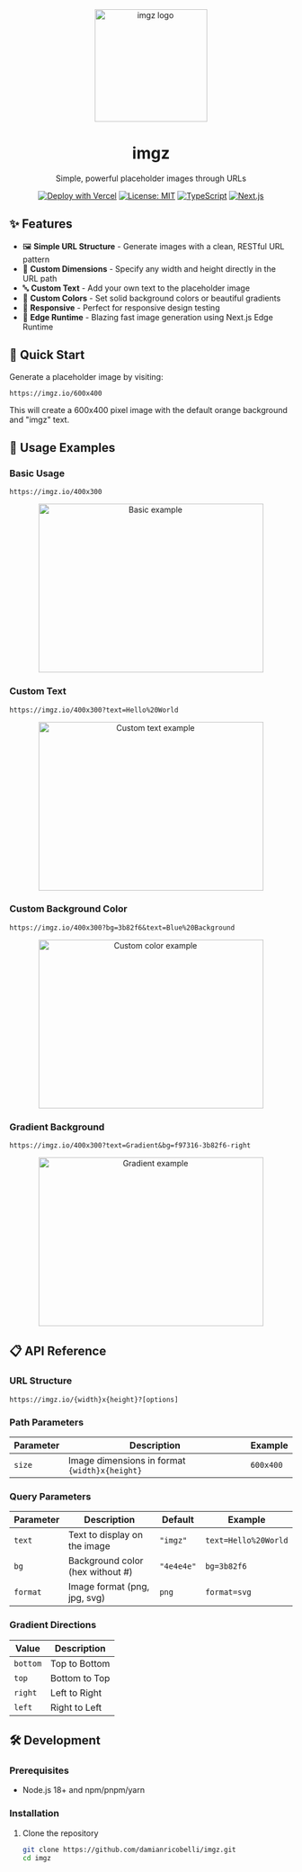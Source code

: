 <div align="center">
  <img src="https://imgz.io/200x200?text=imgz&bg=f97316" alt="imgz logo" width="200" height="200" />
  <h1>imgz</h1>
  <p>Simple, powerful placeholder images through URLs</p>
  
  [![Deploy with Vercel](https://vercel.com/button)](https://vercel.com/new/clone?repository-url=https%3A%2F%2Fgithub.com%2Fdamianricobelli%2Fimgz)
  [![License: MIT](https://img.shields.io/badge/License-MIT-yellow.svg)](https://opensource.org/licenses/MIT)
  [![TypeScript](https://img.shields.io/badge/TypeScript-007ACC?logo=typescript&logoColor=white)](https://www.typescriptlang.org/)
  [![Next.js](https://img.shields.io/badge/Next.js-black?logo=next.js&logoColor=white)](https://nextjs.org/)
</div>

## ✨ Features

- 🖼️ **Simple URL Structure** - Generate images with a clean, RESTful URL pattern
- 📏 **Custom Dimensions** - Specify any width and height directly in the URL path
- 🔤 **Custom Text** - Add your own text to the placeholder image
- 🎨 **Custom Colors** - Set solid background colors or beautiful gradients
- 📱 **Responsive** - Perfect for responsive design testing
- 🚀 **Edge Runtime** - Blazing fast image generation using Next.js Edge Runtime

## 🚀 Quick Start

Generate a placeholder image by visiting:

```
https://imgz.io/600x400
```

This will create a 600x400 pixel image with the default orange background and "imgz" text.

## 📖 Usage Examples

### Basic Usage

```
https://imgz.io/400x300
```

<div align="center">
  <img src="https://imgz.io/400x300" alt="Basic example" width="400" height="300" />
</div>

### Custom Text

```
https://imgz.io/400x300?text=Hello%20World
```

<div align="center">
  <img src="https://imgz.io/400x300?text=Hello%20World" alt="Custom text example" width="400" height="300" />
</div>

### Custom Background Color

```
https://imgz.io/400x300?bg=3b82f6&text=Blue%20Background
```

<div align="center">
  <img src="https://imgz.io/400x300?bg=3b82f6&text=Blue%20Background" alt="Custom color example" width="400" height="300" />
</div>

### Gradient Background

```
https://imgz.io/400x300?text=Gradient&bg=f97316-3b82f6-right
```

<div align="center">
  <img src="https://imgz.io/400x300?text=Gradient&bg=f97316-3b82f6-right" alt="Gradient example" width="400" height="300" />
</div>

## 📋 API Reference

### URL Structure

```
https://imgz.io/{width}x{height}?[options]
```

### Path Parameters

| Parameter | Description                                   | Example   |
| --------- | --------------------------------------------- | --------- |
| `size`    | Image dimensions in format `{width}x{height}` | `600x400` |

### Query Parameters

| Parameter | Description                      | Default    | Example              |
| --------- | -------------------------------- | ---------- | -------------------- |
| `text`    | Text to display on the image     | `"imgz"`   | `text=Hello%20World` |
| `bg`      | Background color (hex without #) | `"4e4e4e"` | `bg=3b82f6`          |
| `format`  | Image format (png, jpg, svg)     | `png`      | `format=svg`         |

### Gradient Directions

| Value    | Description   |
| -------- | ------------- |
| `bottom` | Top to Bottom |
| `top`    | Bottom to Top |
| `right`  | Left to Right |
| `left`   | Right to Left |

## 🛠️ Development

### Prerequisites

- Node.js 18+ and npm/pnpm/yarn

### Installation

1. Clone the repository
   ```bash
   git clone https://github.com/damianricobelli/imgz.git
   cd imgz
   ```
